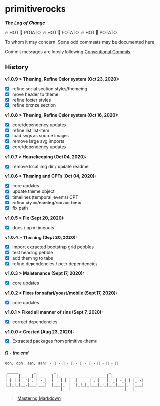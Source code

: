 
# primitiverocks

***The Log of Change***

 🔥️ HOT 🥔 POTATO,  🔥️ HOT 🥔 POTATO,  🔥️ HOT 🥔 POTATO.

To whom it may concern. Some odd comments may be documented here.

Commit messages are loosly following [Conventional Commits](https://conventionalcommits.org).

## History

**v1.0.9 > Theming, Refine Color system (Oct 23, 2020):**
- [x] refine social section styles/themeing
- [x] move header to theme
- [x] refine footer styles
- [x] refine bronze section

**v1.0.8 > Theming, Refine Color system (Oct 16, 2020):**
- [x] core/dependency updates
- [x] refine list/list-item
- [x] load svgs as source images
- [x] remove large svg imports
- [x] core/dependency updates

**v1.0.7 > Housekeeping (Oct 04, 2020):**
- [x] remove local img dir / update readme

**v1.0.6 > Theming and CPTs (Oct 04, 2020):**
- [x] core updates
- [x] update theme object
- [x] timelines (temporal_events) CPT
- [x] refine styles/naming/reduce fonts
- [x] fix path

**v1.0.5 > Fix (Sept 20, 2020):**
- [x] docs / npm timeouts

**v1.0.4 > Theming (Sept 20, 2020):**
- [x] import extracted bootstrap grid pebbles
- [x] test heading pebble
- [x] add theming to tabs
- [x] refine dependencies / peer dependencies

**v1.0.3 > Maintenance (Sept 17, 2020):**
- [x] core updates

**v1.0.2 > Fixes for safari/yoast/mobile (Sept 17, 2020):**
- [x] core updates

**v1.0.1 > Fixed all manner of sins (Sept 7, 2020):**
- [x] correct dependencies

**v1.0.0 > Created (Aug 23, 2020):**
- [x] Extracted packages from primitive-theme

  
#### Ω - *the end*

```     
ooh, ooh. aah, aah! - 🐒 - 🐒 - 🐒 - 🐒 - 🐒 - 🐒 - 🐒 - 🐒 
```     
```                                                                              
 _____       _        _                        _               
|     |___ _| |___   | |_ _ _    _____ ___ ___| |_ ___ _ _ ___ 
| | | | .'| . | -_|  | . | | |  |     | . |   | '_| -_| | |_ -|
|_|_|_|__,|___|___|  |___|_  |  |_|_|_|___|_|_|_,_|___|_  |___|
                         |___|                        |___|    
```
> [Mastering Markdown](https://guides.github.com/features/mastering-markdown/)

